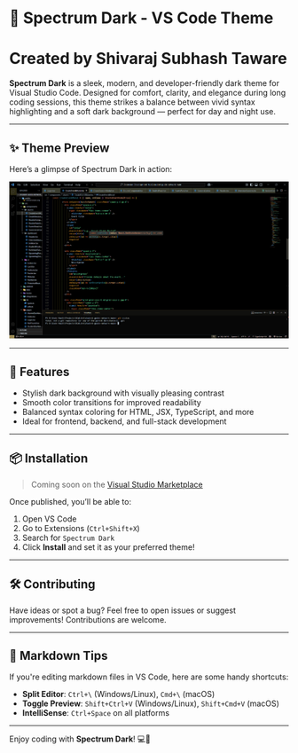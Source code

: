 # 🌌 Spectrum Dark - VS Code Theme
#   Created by Shivaraj Subhash Taware

**Spectrum Dark** is a sleek, modern, and developer-friendly dark theme for Visual Studio Code. Designed for comfort, clarity, and elegance during long coding sessions, this theme strikes a balance between vivid syntax highlighting and a soft dark background — perfect for day and night use.

---

## ✨ Theme Preview

Here’s a glimpse of Spectrum Dark in action:

![Spectrum Dark Theme Preview](https://raw.githubusercontent.com/shivraj110504/Spectrum-Dark/main/Sample.png)


---

## 🚀 Features

- Stylish dark background with visually pleasing contrast
- Smooth color transitions for improved readability
- Balanced syntax coloring for HTML, JSX, TypeScript, and more
- Ideal for frontend, backend, and full-stack development

---

## 📦 Installation

> Coming soon on the [Visual Studio Marketplace](https://marketplace.visualstudio.com/VSCode)

Once published, you’ll be able to:
1. Open VS Code
2. Go to Extensions (`Ctrl+Shift+X`)
3. Search for `Spectrum Dark`
4. Click **Install** and set it as your preferred theme!

---

## 🛠 Contributing

Have ideas or spot a bug? Feel free to open issues or suggest improvements! Contributions are welcome.

---

## 🧠 Markdown Tips

If you're editing markdown files in VS Code, here are some handy shortcuts:

- **Split Editor**: `Ctrl+\` (Windows/Linux), `Cmd+\` (macOS)
- **Toggle Preview**: `Shift+Ctrl+V` (Windows/Linux), `Shift+Cmd+V` (macOS)
- **IntelliSense**: `Ctrl+Space` on all platforms


---

Enjoy coding with **Spectrum Dark**! 💻🌙
